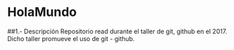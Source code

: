 # HolaMundo
##1.- Descripción
Repositorio read durante el taller de git, github en el 2017. Dicho taller promueve el uso de git - github.

